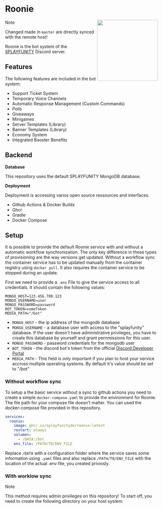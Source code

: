 # Roonie

<img align="right" src="https://avatars.githubusercontent.com/u/108355696?s=200&v=4" height="200" width="200">

> [!Note]
> Changed made in `master` are directly synced with the remote host!

Roonie is the bot system of the [SPLAYFUNITY](https://splayfer.de) Discord server.

## Features
The following features are included in the bot system:
- Support Ticket System
- Temporary Voice Channels
- Automatic Response Management (Custom Commands)
- Polls
- Giveaways
- Minigames
- Server Templates (Library)
- Banner Templates (Library)
- Economy System
- Integrated Booster Benefits

## Backend
**Database**

This repository uses the default SPLAYFUNITY MongoDB database.


**Deployment**

Deployment is accessing varios open source ressources and interfaces.
- Github Actions & Docker Buildx
- Ghcr
- Gradle
- Docker Compose

## Setup 
It is possible to provide the default Roonie service with and without a automatic workflow synchronization.
The only key difference in these types of provisioning are the way versions get updated. Without a workflow sync the container service has to be updated manually from the container registry using `docker pull`. It also requires the container service to be stopped during an update.

First we need to provide a `.env` File to give the service access to all credentials.
It should contain the following values:
```env
MONGO_HOST=123.456.789.123
MONGO_USERNAME=user
MONGO_PASSWORD=password
BOT_TOKEN=someToken
MEDIA_PATH="/bot"
```
- `MONGO_HOST` - the ip address of the mongodb database
- `MONGO_USERNAME` - a database user with access to the "splayfunity" database. If the user doesn't have administrative privileges, you have to create this database by yourself and grant pernmissions for this user.
- `MONGO_PASSWORD` - password credentials for the mongodb user
- `BOT_TOKEN` - the discord bot's token from the official [Discord Developer Portal](https://discord.com/developers/applications)
- `MEDIA_PATH` - This field is only important if you plan to host your service accross multiple operating systems. By default it's value should be set to "/bot"

### Without workflow sync
To setup a the basic service without a sync to github actions you need to create a simple `docker-compose.yaml` to provide the environment for Roonie.
The file path for your compose file doesn't matter. You can used the docker-compose file provided in this repository.
```yaml
services:
  roonie:
    image: ghcr.io/splayfunityde/roonie:latest
    restart: always
    volumes:
      - /DATA:/bot
    env_file: /PATH/TO/ENV_FILE
```
Replace `/DATA` with a configuration folder where the service saves some information using `.yaml` files and also replace `/PATH/TO/ENV_FILE` with the location of the actual .env file, you created priviosly.

### With worklow sync
> [!Note]
> This method requires admin privileges on this repository!
To start off, you need to create the following directory on your host system:

